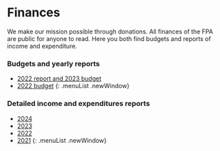 # Finances

We make our mission possible through donations. All finances of the FPA are public for anyone to read. Here you both find budgets and reports of income and expenditure.

### Budgets and yearly reports

* [2022 report and 2023 budget](budgets/2023.md)
* [2022 budget](budgets/2022.md)
{: .menuList .newWindow}

### Detailed income and expenditures reports

* [2024](reports/2024)
* [2023](reports/2023)
* [2022](reports/2022)
* [2021](reports/2021)
{: .menuList .newWindow}
